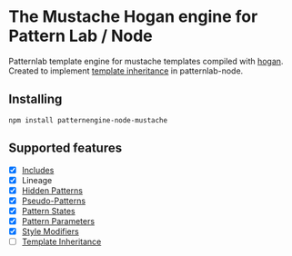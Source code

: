# The Mustache Hogan engine for Pattern Lab / Node

Patternlab template engine for mustache templates compiled with [hogan](https://github.com/twitter/hogan.js). Created to implement [template inheritance](https://github.com/mustache/spec/pull/75) in patternlab-node.

## Installing
`npm install patternengine-node-mustache`

## Supported features
- [x] [Includes](http://patternlab.io/docs/pattern-including.html)
- [x] Lineage
- [x] [Hidden Patterns](http://patternlab.io/docs/pattern-hiding.html)
- [x] [Pseudo-Patterns](http://patternlab.io/docs/pattern-pseudo-patterns.html)
- [x] [Pattern States](http://patternlab.io/docs/pattern-states.html)
- [x] [Pattern Parameters](http://patternlab.io/docs/pattern-parameters.html)
- [x] [Style Modifiers](http://patternlab.io/docs/pattern-stylemodifier.html)
- [ ] [Template Inheritance](https://github.com/mustache/spec/pull/75)
